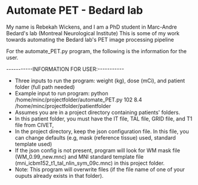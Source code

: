 # Automate PET - Bedard lab

My name is Rebekah Wickens, and I am a PhD student in Marc-Andre Bedard's lab (Montreal Neurological Institute)
This is some of my work towards automating the Bedard lab's PET image processing pipeline

For the automate_PET.py program, the following is the information for the user. 

-----------INFORMATION FOR USER:----------- 
- Three inputs to run the program: weight (kg), dose (mCi), and patient folder (full path needed)
- Example input to run program: python /home/minc/projectfolder/automate_PET.py 102 8.4 /home/minc/projectfolder/patientfolder
- Assumes you are in a project directory containing patients' folders.
- In this patient folder, you must have the IT file, TAL file, GRID file, and T1 file from CIVET,
- In the project directory, keep the json configuration file. In this file, you can change defaults (e.g, mask (reference tissue) used, standard template used) 
- If the json config is not present, program will look for WM mask file (WM_0.99_new.mnc) and MNI standard template file (mni_icbm152_t1_tal_nlin_sym_09c.mnc) in this project folder.
- Note: This program will overwrite files (if the file name of one of your ouputs already exists in that folder).   
